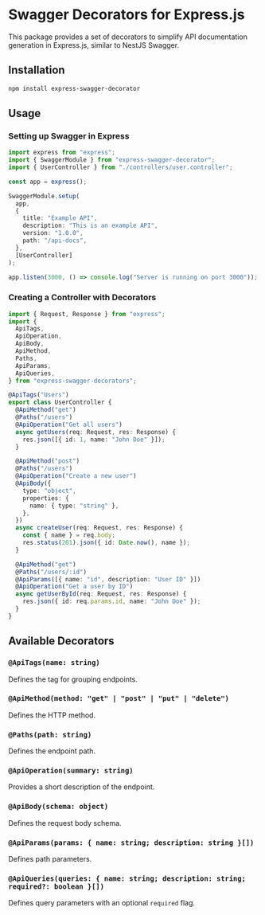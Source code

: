 # Swagger Decorators for Express.js

This package provides a set of decorators to simplify API documentation generation in Express.js, similar to NestJS Swagger.

## Installation

```sh
npm install express-swagger-decorator
```

## Usage

### Setting up Swagger in Express

```ts
import express from "express";
import { SwaggerModule } from "express-swagger-decorator";
import { UserController } from "./controllers/user.controller";

const app = express();

SwaggerModule.setup(
  app,
  {
    title: "Example API",
    description: "This is an example API",
    version: "1.0.0",
    path: "/api-docs",
  },
  [UserController]
);

app.listen(3000, () => console.log("Server is running on port 3000"));
```

### Creating a Controller with Decorators

```ts
import { Request, Response } from "express";
import {
  ApiTags,
  ApiOperation,
  ApiBody,
  ApiMethod,
  Paths,
  ApiParams,
  ApiQueries,
} from "express-swagger-decorators";

@ApiTags("Users")
export class UserController {
  @ApiMethod("get")
  @Paths("/users")
  @ApiOperation("Get all users")
  async getUsers(req: Request, res: Response) {
    res.json([{ id: 1, name: "John Doe" }]);
  }

  @ApiMethod("post")
  @Paths("/users")
  @ApiOperation("Create a new user")
  @ApiBody({
    type: "object",
    properties: {
      name: { type: "string" },
    },
  })
  async createUser(req: Request, res: Response) {
    const { name } = req.body;
    res.status(201).json({ id: Date.now(), name });
  }

  @ApiMethod("get")
  @Paths("/users/:id")
  @ApiParams([{ name: "id", description: "User ID" }])
  @ApiOperation("Get a user by ID")
  async getUserById(req: Request, res: Response) {
    res.json({ id: req.params.id, name: "John Doe" });
  }
}
```

## Available Decorators

### `@ApiTags(name: string)`

Defines the tag for grouping endpoints.

### `@ApiMethod(method: "get" | "post" | "put" | "delete")`

Defines the HTTP method.

### `@Paths(path: string)`

Defines the endpoint path.

### `@ApiOperation(summary: string)`

Provides a short description of the endpoint.

### `@ApiBody(schema: object)`

Defines the request body schema.

### `@ApiParams(params: { name: string; description: string }[])`

Defines path parameters.

### `@ApiQueries(queries: { name: string; description: string; required?: boolean }[])`

Defines query parameters with an optional `required` flag.
